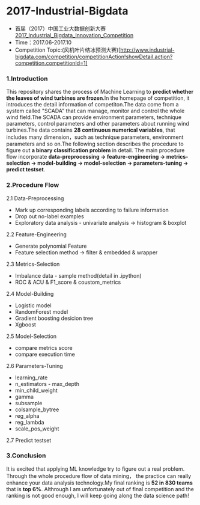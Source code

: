 # 2017-Industrial-Bigdata
- 首届（2017）中国工业大数据创新大赛[2017_Industrial_Bigdata_Innovation_Competition](http://www.industrial-bigdata.com/index.jsp?_t=1507361284976)
- Time：2017.06-2017.10
- Competition Topic:(风机叶片结冰预测大赛)[http://www.industrial-bigdata.com/competition/competitionAction!showDetail.action?competition.competitionId=1]

### 1.Introduction
This repository shares the process of Machine Learning to **predict whether the leaves of wind turbines are frozen**.In the homepage of competition, it introduces the detail information of competiton.The data come from a system called "SCADA" that can manage, monitor and control the whole wind field.The SCADA can provide environment parameters, technique parameters, control parameters and other parameters about running wind turbines.The data contains **28 continuous numerical variables**, that includes many dimension，such as technique parameters, environment parameters and so on.The following section describes the procedure to figure out **a binary classification problem** in detail. The main procedure flow incorporate **data-preprocessing -> feature-engineering -> metrics-selection -> model-building -> model-selection -> parameters-tuning -> predict testset**.

### 2.Procedure Flow
2.1 Data-Preprocessing
 - Mark up corresponding labels according to failure information
 - Drop out no-label examples
 - Exploratory data analysis - univariate analysis -> histogram & boxplot
 
2.2 Feature-Engineering
 - Generate polynomial Feature
 - Feature selection method -> filter & embedded & wrapper
 
2.3 Metrics-Selection
 - Imbalance data - sample method(detail in .ipython)
 - ROC & ACU & F1_score & coustom_metrics
 
2.4 Model-Building
 - Logistic model
 - RandomForest model
 - Gradient boosting desicion tree
 - Xgboost

2.5 Model-Selection
 - compare metrics score
 - compare execution time

2.6 Parameters-Tuning
 - learning_rate
 - n_estimators
 - max_depth
 - min_child_weight
 - gamma
 - subsample
 - colsample_bytree
 - reg_alpha
 - reg_lambda
 - scale_pos_weight

2.7 Predict testset

### 3.Conclusion
It is excited that applying ML knowledge try to figure out a real problem. Through the whole procedure flow of data mining， the practice can really enhance your data analysis technology.My final ranking is **52 in 830 teams** that is **top 6%**. Althrough  I am unfortunately out of final competition and the ranking is not good enough, I will keep going along the data science path!
